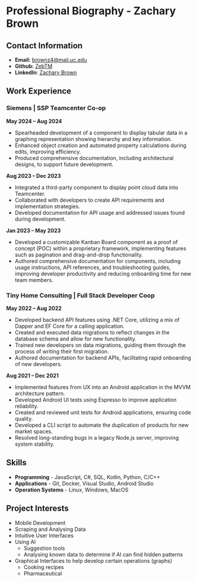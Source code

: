 # Professional Biography - Zachary Brown
## Contact Information
- **Email:** brownz4@mail.uc.edu
- **Github:** [ZebTM](https://github.com/ZebTM)
- **LinkedIn**: [Zachary Brown](https://www.linkedin.com/in/zachary-brown-b7126a20b/)

## Work Experience
### Siemens | SSP Teamcenter Co-op
**May 2024 – Aug 2024**

- Spearheaded development of a component to display tabular data in a graphing representation showing hierarchy and key information.
- Enhanced object creation and automated property calculations during edits, improving efficiency.
- Produced comprehensive documentation, including architectural designs, to support future development.

**Aug 2023 – Dec 2023**

- Integrated a third-party component to display point cloud data into Teamcenter.
- Collaborated with developers to create API requirements and implementation strategies.
- Developed documentation for API usage and addressed issues found during development.

**Jan 2023 – May 2023**

- Developed a customizable Kanban Board component as a proof of concept (POC) within a proprietary framework, implementing features such as pagination and drag-and-drop functionality.
- Authored comprehensive documentation for components, including usage instructions, API references, and troubleshooting guides, improving developer productivity and reducing onboarding time for new team members.

### Tiny Home Consulting | Full Stack Developer Coop
**May 2022 – Aug 2022**

- Developed backend API features using .NET Core, utilizing a mix of Dapper and EF Core for a calling application.
- Created and executed data migrations to reflect changes in the database schema and allow for new functionality.
- Trained new developers on data migrations, guiding them through the process of writing their first migration.
- Authored documentation for backend APIs, facilitating rapid onboarding of new developers.

**Aug 2021 – Dec 2021**

- Implemented features from UX into an Android application in the MVVM architecture pattern.
- Developed Android UI tests using Espresso to improve application reliability.
- Created and reviewed unit tests for Android applications, ensuring code quality.
- Developed a CLI script to automate the duplication of products for new market spaces.
- Resolved long-standing bugs in a legacy Node.js server, improving system stability.


## Skills
- **Programming** - JavaScript, C#, SQL, Kotlin, Python, C/C++
- **Applications** - Git, Docker, Visual Studio, Android Studio
- **Operation Systems** - Linux, Windows, MacOS

## Project Interests
- Mobile Development
- Scraping and Analysing Data
- Intuitive User Interfaces
- Using AI
    - Suggestion tools
    - Analysing known data to determine if AI can find hidden patterns
- Graphical Interfaces to help develop certain operations (graphs)
    - Cooking recipes
    - Pharmaceutical



